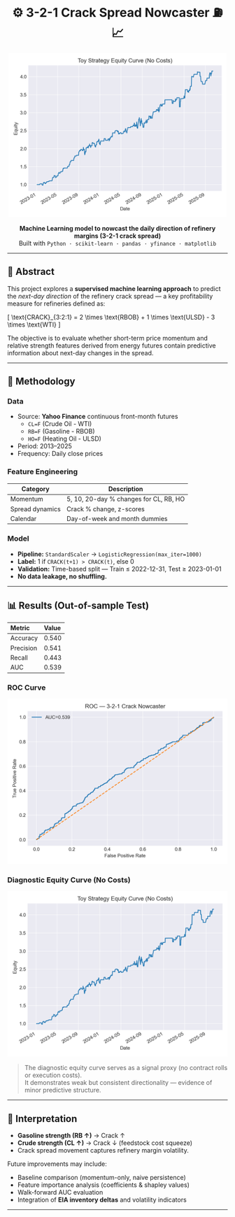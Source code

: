 <h1 align="center">⚙️ 3-2-1 Crack Spread Nowcaster ⛽📈</h1>

<p align="center">
  <img src="notebooks/figures/equity_curve.png" width="500"/>
</p>

<p align="center">
  <b>Machine Learning model to nowcast the daily direction of refinery margins (3-2-1 crack spread)</b>  
  <br>
  Built with <code>Python · scikit-learn · pandas · yfinance · matplotlib</code>
</p>

---

## 🧩 Abstract

This project explores a **supervised machine learning approach** to predict the *next-day direction* of the refinery crack spread — a key profitability measure for refineries defined as:

\[
\text{CRACK}_{3:2:1} = 2 \times \text{RBOB} + 1 \times \text{ULSD} - 3 \times \text{WTI}
\]

The objective is to evaluate whether short-term price momentum and relative strength features derived from energy futures contain predictive information about next-day changes in the spread.

---

## 📘 Methodology

### Data
- Source: **Yahoo Finance** continuous front-month futures  
  - `CL=F` (Crude Oil - WTI)  
  - `RB=F` (Gasoline - RBOB)  
  - `HO=F` (Heating Oil - ULSD)
- Period: 2013–2025  
- Frequency: Daily close prices

### Feature Engineering
| Category | Description |
|-----------|-------------|
| Momentum | 5, 10, 20-day % changes for CL, RB, HO |
| Spread dynamics | Crack % change, z-scores |
| Calendar | Day-of-week and month dummies |

### Model
- **Pipeline:** `StandardScaler` → `LogisticRegression(max_iter=1000)`  
- **Label:** 1 if `CRACK(t+1) > CRACK(t)`, else 0  
- **Validation:** Time-based split — Train ≤ 2022-12-31, Test ≥ 2023-01-01  
- **No data leakage, no shuffling.**

---

## 📊 Results (Out-of-sample Test)

| Metric | Value |
|:-------|:------|
| Accuracy | 0.540 |
| Precision | 0.541 |
| Recall | 0.443 |
| AUC | 0.539 |

### ROC Curve
<p align="center">
  <img src="notebooks/figures/roc_curve.png" width="520"/>
</p>

### Diagnostic Equity Curve (No Costs)
<p align="center">
  <img src="notebooks/figures/equity_curve.png" width="520"/>
</p>

> The diagnostic equity curve serves as a signal proxy (no contract rolls or execution costs).  
> It demonstrates weak but consistent directionality — evidence of minor predictive structure.

---

## 🧠 Interpretation

- **Gasoline strength (RB ↑)** → Crack ↑  
- **Crude strength (CL ↑)** → Crack ↓ (feedstock cost squeeze)  
- Crack spread movement captures refinery margin volatility.

Future improvements may include:
- Baseline comparison (momentum-only, naive persistence)
- Feature importance analysis (coefficients & shapley values)
- Walk-forward AUC evaluation
- Integration of **EIA inventory deltas** and volatility indicators

---